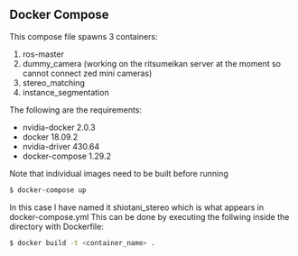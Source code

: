 ## Docker Compose
This compose file spawns 3 containers:
1. ros-master
2. dummy_camera (working on the ritsumeikan server at the moment so cannot connect zed mini cameras)
3. stereo_matching
4. instance_segmentation

The following are the requirements:
- nvidia-docker 2.0.3
- docker 18.09.2
- nvidia-driver 430.64
- docker-compose 1.29.2

Note that individual images need to be built before running
```bash
$ docker-compose up
```
In this case I have named it shiotani_stereo which is what appears in docker-compose.yml
This can be done by executing the follwing inside the directory with Dockerfile:
```bash
$ docker build -t <container_name> .
```

